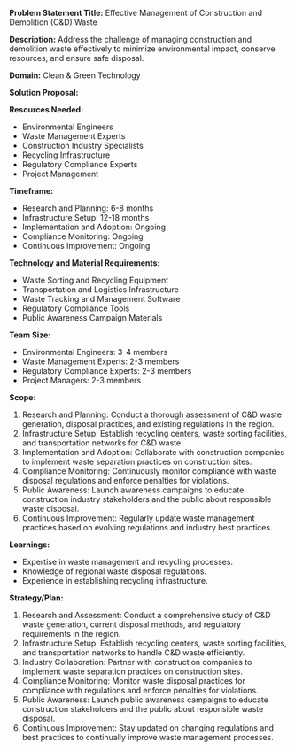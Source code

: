 **Problem Statement Title:** Effective Management of Construction and Demolition (C&D) Waste

**Description:** Address the challenge of managing construction and demolition waste effectively to minimize environmental impact, conserve resources, and ensure safe disposal.

**Domain:** Clean & Green Technology

**Solution Proposal:**

**Resources Needed:**
- Environmental Engineers
- Waste Management Experts
- Construction Industry Specialists
- Recycling Infrastructure
- Regulatory Compliance Experts
- Project Management

**Timeframe:**
- Research and Planning: 6-8 months
- Infrastructure Setup: 12-18 months
- Implementation and Adoption: Ongoing
- Compliance Monitoring: Ongoing
- Continuous Improvement: Ongoing

**Technology and Material Requirements:**
- Waste Sorting and Recycling Equipment
- Transportation and Logistics Infrastructure
- Waste Tracking and Management Software
- Regulatory Compliance Tools
- Public Awareness Campaign Materials

**Team Size:**
- Environmental Engineers: 3-4 members
- Waste Management Experts: 2-3 members
- Regulatory Compliance Experts: 2-3 members
- Project Managers: 2-3 members

**Scope:**
1. Research and Planning: Conduct a thorough assessment of C&D waste generation, disposal practices, and existing regulations in the region.
2. Infrastructure Setup: Establish recycling centers, waste sorting facilities, and transportation networks for C&D waste.
3. Implementation and Adoption: Collaborate with construction companies to implement waste separation practices on construction sites.
4. Compliance Monitoring: Continuously monitor compliance with waste disposal regulations and enforce penalties for violations.
5. Public Awareness: Launch awareness campaigns to educate construction industry stakeholders and the public about responsible waste disposal.
6. Continuous Improvement: Regularly update waste management practices based on evolving regulations and industry best practices.

**Learnings:**
- Expertise in waste management and recycling processes.
- Knowledge of regional waste disposal regulations.
- Experience in establishing recycling infrastructure.

**Strategy/Plan:**
1. Research and Assessment: Conduct a comprehensive study of C&D waste generation, current disposal methods, and regulatory requirements in the region.
2. Infrastructure Setup: Establish recycling centers, waste sorting facilities, and transportation networks to handle C&D waste efficiently.
3. Industry Collaboration: Partner with construction companies to implement waste separation practices on construction sites.
4. Compliance Monitoring: Monitor waste disposal practices for compliance with regulations and enforce penalties for violations.
5. Public Awareness: Launch public awareness campaigns to educate construction stakeholders and the public about responsible waste disposal.
6. Continuous Improvement: Stay updated on changing regulations and best practices to continually improve waste management processes.